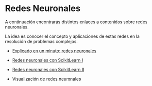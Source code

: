 # Redes Neuronales

A continuación encontrarás distintos enlaces a contenidos sobre redes neuronales.

La idea es conocer el concepto y aplicaciones de estas redes en la resolución de problemas complejos.

- [Explicado en un minuto: redes neuronales](http://www.youtube.com/watch?v=rEDzUT3ymw4&t=6s "Explicado en un minuto: redes neuronales")

- [Redes neuronales con ScikitLearn I](https://www.pluralsight.com/guides/machine-learning-neural-networks-scikit-learn "Redes neuronales con ScikitLearn I")

- [Redes neuronales con ScikitLearn II](https://scikit-learn.org/stable/modules/generated/sklearn.neural_network.MLPRegressor.html "Redes neuronales con ScikitLearn II")

- [ Visualización de redes neuronales](https://playground.tensorflow.org/ " Visualización de redes neuronales")

